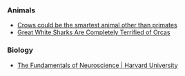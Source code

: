### Animals

- [Crows could be the smartest animal other than primates](https://www.bbc.com/future/article/20191211-crows-could-be-the-smartest-animal-other-than-primates)
- [Great White Sharks Are Completely Terrified of Orcas](https://www.smithsonianmag.com/smart-news/great-white-sharks-are-completely-terrified-orcas-180972009)

### Biology
- [The Fundamentals of Neuroscience | Harvard University](https://www.mcb80x.org/)